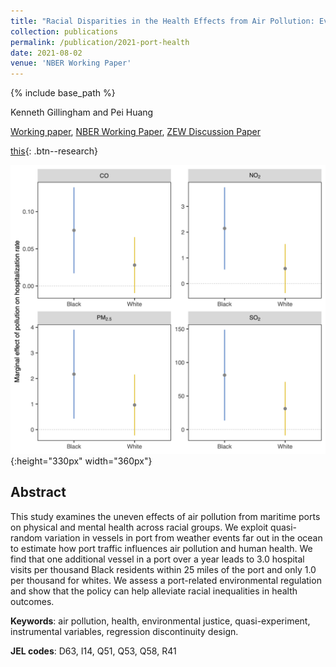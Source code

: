 ```yaml
---
title: "Racial Disparities in the Health Effects from Air Pollution: Evidence from Ports"
collection: publications
permalink: /publication/2021-port-health
date: 2021-08-02
venue: 'NBER Working Paper'
---
```


{% include base_path %}

Kenneth Gillingham and Pei Huang

[Working paper](/files/2021_WP_Port_Health.pdf),  [NBER Working Paper](https://www.nber.org/papers/w29108), [ZEW Discussion Paper](https://www.zew.de/publikationen/racial-disparities-in-the-health-effects-from-air-pollution-evidence-from-ports)

[this](#Buttons){: .btn--research}

![Marginal damage of pollution by race](/images/paper-2021-port-health.png "Marginal damage of pollution by race"){:height="330px" width="360px"}

## Abstract

This study examines the uneven effects of air pollution from maritime ports on physical and mental health across racial groups. We exploit quasi-random variation in vessels in port from weather events far out in the ocean to estimate how port traffic influences air pollution and human health. We find that one additional vessel in a port over a year leads to 3.0 hospital visits per thousand Black residents within 25 miles of the port and only 1.0 per thousand for whites. We assess a port-related environmental regulation and show that the policy can help alleviate racial inequalities in health outcomes.

**Keywords**: air pollution, health, environmental justice, quasi-experiment, instrumental variables, regression discontinuity design.

**JEL codes**: D63, I14, Q51, Q53, Q58, R41